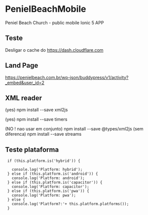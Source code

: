 # PenielBeachMobile
Peniel Beach Church - public mobile Ionic 5 APP

## Teste 

Desligar o cache do https://dash.cloudflare.com


## Land Page

https://penielbeach.com.br/wp-json/buddypress/v1/activity?_embed&user_id=2


## XML reader

(yes) npm install --save xml2js

(yes) npm install --save timers


(NO !  nao usar em conjunto) npm install --save @types/xml2js
(sem diferenca) npm install --save streams



## Teste plataforma

     if (this.platform.is('hybrid')) {

       console.log('Platform: hybrid');
     } else if (this.platform.is('android')) {
       console.log('Platform: android');
     } else if (this.platform.is('capacitor')) {
       console.log('Platform: capacitor');
     } else if (this.platform.is('pwa')) {
       console.log('Platform: pwa');
     } else {
       console.log('Platform?:'+ this.platform.platforms());
     }






